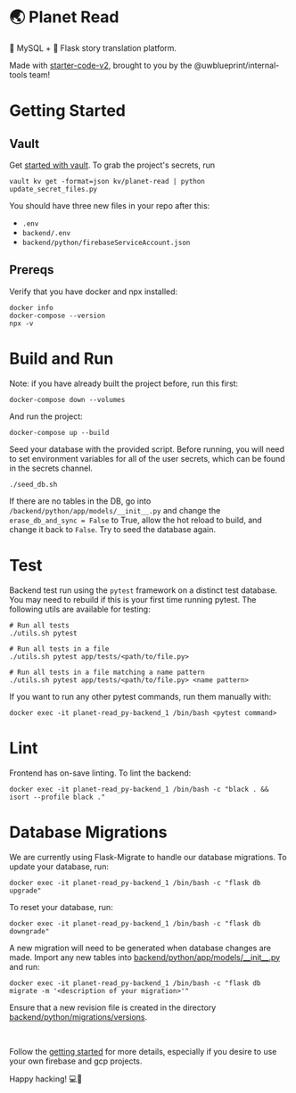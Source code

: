 # 🌏 Planet Read

🐬 MySQL + 🐍 Flask story translation platform.  

Made with [starter-code-v2](https://github.com/uwblueprint/starter-code-v2), brought to you by the @uwblueprint/internal-tools team!

# Getting Started
## Vault
Get [started with vault](https://www.notion.so/uwblueprintexecs/Secret-Management-2d5b59ef0987415e93ec951ce05bf03e). To grab the project's secrets, run
```
vault kv get -format=json kv/planet-read | python update_secret_files.py
```
You should have three new files in your repo after this:
- `.env`
- `backend/.env`
- `backend/python/firebaseServiceAccount.json`
## Prereqs
Verify that you have docker and npx installed:
```
docker info
docker-compose --version
npx -v
```
# Build and Run
Note: if you have already built the project before, run this first: 
```
docker-compose down --volumes
```

And run the project:
```
docker-compose up --build
```

Seed your database with the provided script. Before running, you will need to set environment variables for all of the user secrets, which can be found in the secrets channel.
```
./seed_db.sh
```

If there are no tables in the DB, go into `/backend/python/app/models/__init__.py` and change the `erase_db_and_sync = False` to True, allow the hot reload to build, and change it back to `False`. Try to seed the database again.

# Test
Backend test run using the `pytest` framework on a distinct test database. You may need to rebuild if this is your first time running pytest. The following utils are available for testing:
```
# Run all tests
./utils.sh pytest

# Run all tests in a file
./utils.sh pytest app/tests/<path/to/file.py>

# Run all tests in a file matching a name pattern
./utils.sh pytest app/tests/<path/to/file.py> <name pattern>
```

If you want to run any other pytest commands, run them manually with:
```
docker exec -it planet-read_py-backend_1 /bin/bash <pytest command>
```

# Lint
Frontend has on-save linting. To lint the backend:
```
docker exec -it planet-read_py-backend_1 /bin/bash -c "black . && isort --profile black ."
```

# Database Migrations
We are currently using Flask-Migrate to handle our database migrations. To update your database, run:
```
docker exec -it planet-read_py-backend_1 /bin/bash -c "flask db upgrade"
```
To reset your database, run:
```
docker exec -it planet-read_py-backend_1 /bin/bash -c "flask db downgrade"
``` 


A new migration will need to be generated when database changes are made. Import any new tables into [backend/python/app/models/\_\_init__.py](backend/python/app/models/__init__.py) and run: 
```
docker exec -it planet-read_py-backend_1 /bin/bash -c "flask db migrate -m '<description of your migration>'"
```
Ensure that a new revision file is created in the directory [backend/python/migrations/versions](backend/python/migrations/versions).

<br>

Follow the [getting started](https://uwblueprint.github.io/starter-code-v2/docs/getting-started) for more details, especially if you desire to use your own firebase and gcp projects.

Happy hacking! 💻🚀